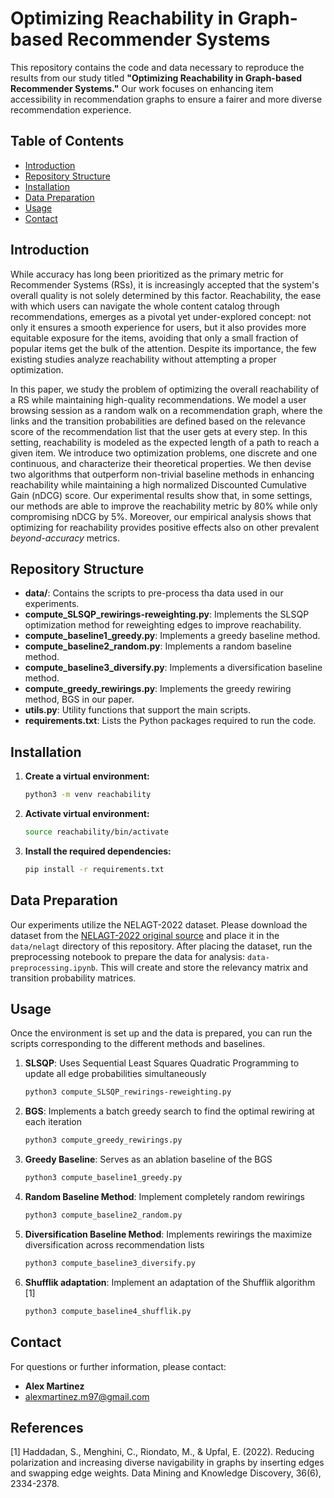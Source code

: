 # Optimizing Reachability in Graph-based Recommender Systems

This repository contains the code and data necessary to reproduce the results from our study titled **"Optimizing Reachability in Graph-based Recommender Systems."** Our work focuses on enhancing item accessibility in recommendation graphs to ensure a fairer and more diverse recommendation experience.

## Table of Contents
- [Introduction](#introduction)
- [Repository Structure](#repository-structure)
- [Installation](#installation)
- [Data Preparation](#data-preparation)
- [Usage](#usage)
- [Contact](#contact)

## Introduction

While accuracy has long been prioritized as the primary metric for Recommender Systems (RSs), it is increasingly accepted that the system's overall quality is not solely determined by this factor. Reachability, the ease with which users can navigate the whole content catalog through recommendations, emerges as a pivotal yet under-explored concept: not only  it ensures a smooth experience for users, but it also provides more equitable exposure for the items, avoiding that only a small fraction of popular items get the bulk of the attention.
Despite its importance, the few existing studies analyze reachability without attempting a proper optimization. 

In this paper, we study the problem of optimizing the overall reachability of a RS while maintaining high-quality recommendations. We model a user browsing session as a random walk on a recommendation graph, where the links and the transition probabilities are defined based on the relevance score of the recommendation list that the user gets at every step. In this setting, reachability is modeled as the expected length of a path to reach a given item. We introduce two optimization problems, one discrete and one continuous, and characterize their theoretical properties. We then devise two algorithms that outperform non-trivial baseline methods in enhancing reachability while maintaining a high normalized Discounted Cumulative Gain (nDCG) score. Our experimental results show that, in some settings, our methods are able to improve the reachability metric by 80% while only compromising nDCG by 5%. Moreover, our empirical analysis shows that optimizing for reachability provides positive effects also on other prevalent *beyond-accuracy* metrics.

## Repository Structure

- **data/**: Contains the scripts to pre-process tha data used in our experiments.
- **compute_SLSQP_rewirings-reweighting.py**: Implements the SLSQP optimization method for reweighting edges to improve reachability.
- **compute_baseline1_greedy.py**: Implements a greedy baseline method.
- **compute_baseline2_random.py**: Implements a random baseline method.
- **compute_baseline3_diversify.py**: Implements a diversification baseline method.
- **compute_greedy_rewirings.py**: Implements the greedy rewiring method, BGS in our paper.
- **utils.py**: Utility functions that support the main scripts.
- **requirements.txt**: Lists the Python packages required to run the code.

## Installation

1. **Create a virtual environment:**
   ```bash
   python3 -m venv reachability

2. **Activate virtual environment:**
   ```bash
   source reachability/bin/activate
   
3. **Install the required dependencies:**
   ```bash
   pip install -r requirements.txt

## Data Preparation
Our experiments utilize the NELAGT-2022 dataset. Please download the dataset from the [NELAGT-2022 original source](https://dataverse.harvard.edu/dataset.xhtml?persistentId=doi:10.7910/DVN/AMCV2H) and place it in the ```data/nelagt``` directory of this repository. After placing the dataset, run the preprocessing notebook to prepare the data for analysis: ```data-preprocessing.ipynb```. This will create and store the relevancy matrix and transition probability matrices.

## Usage
Once the environment is set up and the data is prepared, you can run the scripts corresponding to the different methods and baselines.

1. **SLSQP**: Uses Sequential Least Squares Quadratic Programming to update all edge probabilities simultaneously
   ```bash
   python3 compute_SLSQP_rewirings-reweighting.py

2. **BGS**: Implements a batch greedy search to find the optimal rewiring at each iteration
   ```bash
   python3 compute_greedy_rewirings.py
3. **Greedy Baseline**: Serves as an ablation baseline of the BGS
   ```bash
   python3 compute_baseline1_greedy.py

4. **Random Baseline Method**: Implement completely random rewirings
   ```bash
   python3 compute_baseline2_random.py

5. **Diversification Baseline Method**: Implements rewirings the maximize diversification across recommendation lists
   ```bash
   python3 compute_baseline3_diversify.py
   
4. **Shufflik adaptation**: Implement an adaptation of the Shufflik algorithm [1]
   ```bash
   python3 compute_baseline4_shufflik.py

## Contact
For questions or further information, please contact:
- **Alex Martinez**
- alexmartinez.m97@gmail.com

## References
[1] Haddadan, S., Menghini, C., Riondato, M., & Upfal, E. (2022). Reducing polarization and increasing diverse navigability in graphs by inserting edges and swapping edge weights. Data Mining and Knowledge Discovery, 36(6), 2334-2378.
